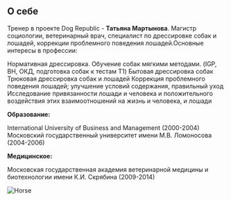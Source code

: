 ## О себе
Тренер в проекте Dog Republic - **Татьяна Мартынова**. Магистр социологии, ветеринарный врач, специалист по дрессировке собак и лошадей, коррекции проблемного поведения лошадей.Основные интересы в профессии:

Нормативная дрессировка. Обучение собак мягкими методами. (IGP, BH, ОКД, подготовка собак к тестам T1)
Бытовая дрессировка собак
Трюковая дрессировка собак и лошадей
Коррекция проблемного поведения лошадей; улучшение условий содержания, правильный уход
Исследование привязанности лошади и человека и положительного воздействия этих взаимоотношений на жизнь и человека, и лошади

**Образование:**

International University of Business and Management (2000-2004)
Московский государственный университет имени М.В. Ломоносова (2004-2006)

**Медицинское:**

Московская государственная академия ветеринарной медицины и биотехнологии имени К.И. Скрябина (2009-2014)

<picture>
<img alt= "Horse" srs="https://drive.google.com/file/d/1VdUoKO6_ebdURkqKo3_jR86tOvzni0JM/view?usp=share_link">
</picture>

